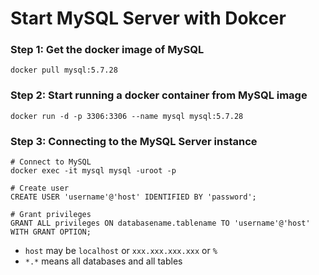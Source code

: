 # Start MySQL Server with Dokcer

### Step 1: Get the docker image of MySQL

```
docker pull mysql:5.7.28
```

### Step 2: Start running a docker container from MySQL image

```
docker run -d -p 3306:3306 --name mysql mysql:5.7.28
```


### Step 3: Connecting to the MySQL Server instance

```
# Connect to MySQL
docker exec -it mysql mysql -uroot -p

# Create user
CREATE USER 'username'@'host' IDENTIFIED BY 'password';

# Grant privileges
GRANT ALL privileges ON databasename.tablename TO 'username'@'host' WITH GRANT OPTION;
```

- `host` may be `localhost` or `xxx.xxx.xxx.xxx` or `%`
- `*.*` means all databases and all tables
<!--stackedit_data:
eyJoaXN0b3J5IjpbOTg3OTA0MTc5XX0=
-->